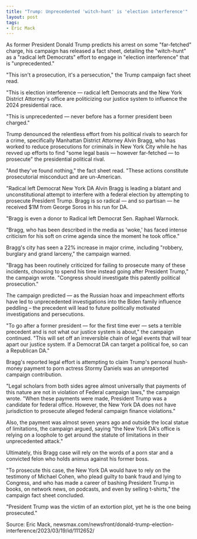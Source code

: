 ```yaml
---
title: "Trump: Unprecedented 'witch-hunt' is 'election interference'"
layout: post
tags:
- Eric Mack
---
```


As former President Donald Trump predicts his arrest on some "far-fetched" charge, his campaign has released a fact sheet, detailing the "witch-hunt" as a "radical left Democrats" effort to engage in "election interference" that is "unprecedented."

"This isn't a prosecution, it's a persecution," the Trump campaign fact sheet read.

"This is election interference — radical left Democrats and the New York District Attorney's office are politicizing our justice system to influence the 2024 presidential race.

"This is unprecedented — never before has a former president been charged."

Trump denounced the relentless effort from his political rivals to search for a crime, specifically Manhattan District Attorney Alvin Bragg, who has worked to reduce prosecutions for criminals in New York City while he has revved up efforts to find "some legal basis — however far-fetched — to prosecute" the presidential political rival.

"And they've found nothing," the fact sheet read. "These actions constitute prosecutorial misconduct and are un-American.

"Radical left Democrat New York DA Alvin Bragg is leading a blatant and unconstitutional attempt to interfere with a federal election by attempting to prosecute President Trump. Bragg is so radical — and so partisan — he received $1M from George Soros in his run for DA.

"Bragg is even a donor to Radical left Democrat Sen. Raphael Warnock.

"Bragg, who has been described in the media as 'woke,' has faced intense criticism for his soft on crime agenda since the moment he took office."

Bragg's city has seen a 22% increase in major crime, including "robbery, burglary and grand larceny," the campaign warned.

"Bragg has been routinely criticized for failing to prosecute many of these incidents, choosing to spend his time instead going after President Trump," the campaign wrote. "Congress should investigate this patently political prosecution."

The campaign predicted — as the Russian hoax and impeachment efforts have led to unprecedented investigations into the Biden family influence peddling – the precedent will lead to future politically motivated investigations and persecutions.

"To go after a former president — for the first time ever — sets a terrible precedent and is not what our justice system is about," the campaign continued. "This will set off an irreversible chain of legal events that will tear apart our justice system. If a Democrat DA can target a political foe, so can a Republican DA."

Bragg's reported legal effort is attempting to claim Trump's personal hush-money payment to porn actress Stormy Daniels was an unreported campaign contribution.

"Legal scholars from both sides agree almost universally that payments of this nature are not in violation of Federal campaign laws," the campaign wrote. "When these payments were made, President Trump was a candidate for federal office. However, the New York DA does not have jurisdiction to prosecute alleged federal campaign finance violations."

Also, the payment was almost seven years ago and outside the local statue of limitations, the campaign argued, saying "the New York DA's office is relying on a loophole to get around the statute of limitations in their unprecedented attack."

Ultimately, this Bragg case will rely on the words of a porn star and a convicted felon who holds animus against his former boss.

"To prosecute this case, the New York DA would have to rely on the testimony of Michael Cohen, who plead guilty to bank fraud and lying to Congress, and who has made a career of bashing President Trump in books, on network news, on podcasts, and even by selling t-shirts," the campaign fact sheet concluded.

"President Trump was the victim of an extortion plot, yet he is the one being prosecuted."

Source: Eric Mack, newsmax.com/newsfront/donald-trump-election-interference/2023/03/19/id/1112652/
